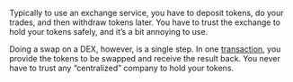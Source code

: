 Typically to use an exchange service, you have to deposit tokens, do your trades, and then withdraw tokens later. You have to trust the exchange to hold your tokens safely, and it’s a bit annoying to use.

Doing a swap on a DEX, however, is a single step. In one [transaction](?glossaryAnchor=transactions), you provide the tokens to be swapped and receive the result back. You never have to trust any “centralized” company to hold your tokens.